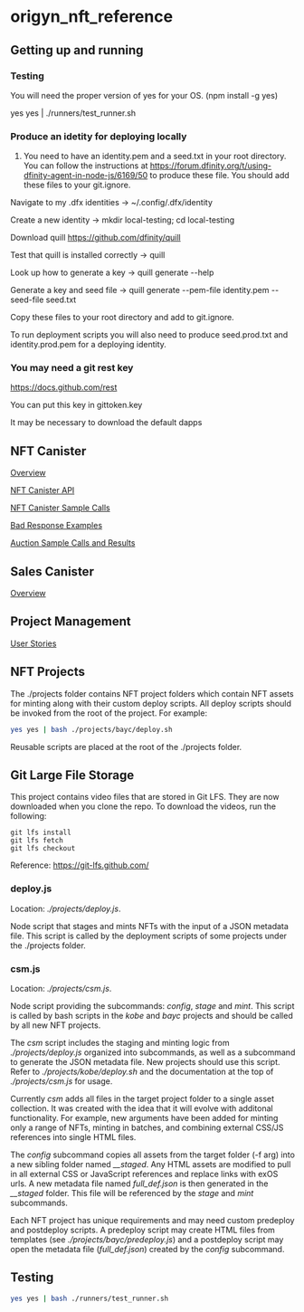 # origyn_nft_reference

## Getting up and running

### Testing

You will need the proper version of yes for your OS. (npm install -g yes)

yes yes | ./runners/test_runner.sh

### Produce an idetity for deploying locally

1. You need to have an identity.pem and a seed.txt in your root directory. You can follow the instructions at https://forum.dfinity.org/t/using-dfinity-agent-in-node-js/6169/50 to produce these file. You should add these files to your git.ignore.

Navigate to my .dfx identities → ~/.config/.dfx/identity

Create a new identity → mkdir local-testing; cd local-testing

Download quill https://github.com/dfinity/quill

Test that quill is installed correctly → quill

Look up how to generate a key → quill generate --help

Generate a key and seed file → quill generate --pem-file identity.pem --seed-file seed.txt

Copy these files to your root directory and add to git.ignore.

To run deployment scripts you will also need to produce seed.prod.txt and identity.prod.pem for a deploying identity.

### You may need a git rest key

https://docs.github.com/rest

You can put this key in gittoken.key

It may be necessary to download the default dapps

## NFT Canister

[Overview](./docs/nft.md)

[NFT Canister API](./docs/nft-current-api.md)

[NFT Canister Sample Calls](./docs/sample_calls.md)

[Bad Response Examples](./docs/badresponse.md)

[Auction Sample Calls and Results](./docs/auction-results.md)

## Sales Canister

[Overview](./docs/nft_sale.md)

## Project Management

[User Stories](./docs/PM.md)

## NFT Projects

The ./projects folder contains NFT project folders which contain NFT assets for minting along with their custom deploy scripts. All deploy scripts should be invoked from the root of the project. For example:

```bash
yes yes | bash ./projects/bayc/deploy.sh
```

Reusable scripts are placed at the root of the ./projects folder.

## Git Large File Storage

This project contains video files that are stored in Git LFS. They are now downloaded when you clone the repo.
To download the videos, run the following:

```
git lfs install
git lfs fetch
git lfs checkout
```

Reference: https://git-lfs.github.com/

### deploy.js

Location: _./projects/deploy.js_.

Node script that stages and mints NFTs with the input of a JSON metadata file. This script is called by the deployment scripts of some projects under the ./projects folder.

### csm.js

Location: _./projects/csm.js_.

Node script providing the subcommands: _config_, _stage_ and _mint_. This script is called by bash scripts in the _kobe_ and _bayc_ projects and should be called by all new NFT projects.

The _csm_ script includes the staging and minting logic from _./projects/deploy.js_ organized into subcommands, as well as a subcommand to generate the JSON metadata file. New projects should use this script. Refer to _./projects/kobe/deploy.sh_ and the documentation at the top of _./projects/csm.js_ for usage.

Currently _csm_ adds all files in the target project folder to a single asset collection. It was created with the idea that it will evolve with additonal functionality. For example, new arguments have been added for minting only a range of NFTs, minting in batches, and combining external CSS/JS references into single HTML files.

The _config_ subcommand copies all assets from the target folder (-f arg) into a new sibling folder named _\_\_staged_. Any HTML assets are modified to pull in all external CSS or JavaScript references and replace links with exOS urls. A new metadata file named _full_def.json_ is then generated in the _\_\_staged_ folder. This file will be referenced by the _stage_ and _mint_ subcommands.

Each NFT project has unique requirements and may need custom predeploy and postdeploy scripts. A predeploy script may create HTML files from templates (see _./projects/bayc/predeploy.js_) and a postdeploy script may open the metadata file (_full_def.json_) created by the _config_ subcommand.

## Testing

```bash
yes yes | bash ./runners/test_runner.sh
```
